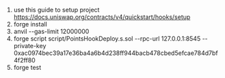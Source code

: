 1. use this guide to setup project https://docs.uniswap.org/contracts/v4/quickstart/hooks/setup
2. forge install
3. anvil --gas-limit 12000000
4. forge script script/PointsHookDeploy.s.sol --rpc-url 127.0.0.1:8545 --private-key 0xac0974bec39a17e36ba4a6b4d238ff944bacb478cbed5efcae784d7bf4f2ff80
5. forge test
